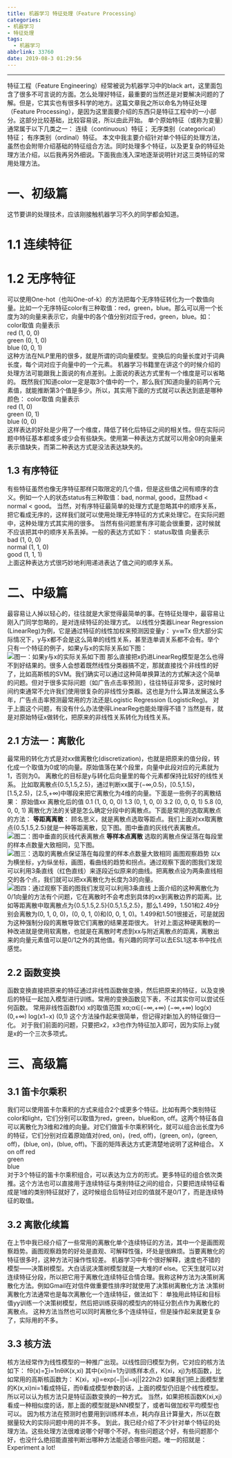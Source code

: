 ```yaml
---
title: 机器学习 特征处理（Feature Processing）
categories:
- 机器学习
- 特征处理
tags:
  - 机器学习
abbrlink: 33760
date: 2019-08-3 01:29:56
---
```

---
特征工程（Feature Engineering）经常被说为机器学习中的black art，这里面包含了很多不可言说的方面。怎么处理好特征，最重要的当然还是对要解决问题的了解。但是，它其实也有很多科学的地方。这篇文章我之所以命名为特征处理（Feature Processing），是因为这里面要介绍的东西只是特征工程中的一小部分。这部分比较基础，比较容易说，所以由此开始。
单个原始特征（或称为变量）通常属于以下几类之一：
连续（continuous）特征；
无序类别（categorical）特征；
有序类别（ordinal）特征。
本文中我主要介绍针对单个特征的处理方法，虽然也会附带介绍基础的特征组合方法。同时处理多个特征，以及更复杂的特征处理方法介绍，以后我再另外细说。下面我由浅入深地逐渐说明针对这三类特征的常用处理方法。
# 一、初级篇
这节要讲的处理技术，应该刚接触机器学习不久的同学都会知道。
# 1.1 连续特征
# 1.2 无序特征
可以使用One-hot（也叫One-of-k）的方法把每个无序特征转化为一个数值向量。比如一个无序特征color有三种取值：red，green，blue。那么可以用一个长度为3的向量来表示它，向量中的各个值分别对应于red，green，blue。如：
color取值 向量表示  
red (1, 0, 0)  
green (0, 1, 0)  
blue (0, 0, 1)  
这种方法在NLP里用的很多，就是所谓的词向量模型。变换后的向量长度对于词典长度，每个词对应于向量中的一个元素。
机器学习书籍里在讲这个的时候介绍的处理方法可能跟我上面说的有点差别。上面说的表达方式里有一个维度是可以省略的。
既然我们知道color一定是取3个值中的一个，那么我们知道向量的前两个元素值，就能推断第3个值是多少。所以，其实用下面的方式就可以表达到底是哪种颜色：
color取值 向量表示  
red (1, 0)  
green (0, 1)  
blue (0, 0)  
这样表达的好处是少用了一个维度，降低了转化后特征之间的相关性。但在实际问题中特征基本都或多或少会有些缺失。使用第一种表达方式就可以用全0的向量来表示值缺失，而第二种表达方式是没法表达缺失的。
## 1.3 有序特征
有些特征虽然也像无序特征那样只取限定的几个值，但是这些值之间有顺序的含义。例如一个人的状态status有三种取值：bad, normal, good，显然bad < normal < good。
当然，对有序特征最简单的处理方式是忽略其中的顺序关系，把它看成无序的，这样我们就可以使用处理无序特征的方式来处理它。在实际问题中，这种处理方式其实用的很多。
当然有些问题里有序可能会很重要，这时候就不应该把其中的顺序关系丢掉。一般的表达方式如下：
status取值 向量表示  
bad (1, 0, 0)  
normal (1, 1, 0)  
good (1, 1, 1)  
上面这种表达方式很巧妙地利用递进表达了值之间的顺序关系。
# 二、中级篇
最容易让人掉以轻心的，往往就是大家觉得最简单的事。在特征处理中，最容易让刚入门同学忽略的，是对连续特征的处理方式。
以线性分类器Linear Regression (LinearReg)为例，它是通过特征的线性加权来预测因变量y：
y=wTx
但大部分实际情况下，y与x都不会是这么简单的线性关系，甚至连单调关系都不会有。举个只有一个特征的例子，如果y与x的实际关系如下图：
 ![图一：如果y与x的实际关系如下图](/public/image/tz_1.jpeg)
那么直接把x扔进LinearReg模型是怎么也得不到好结果的。很多人会想着既然线性分类器搞不定，那就直接找个非线性的好了，比如高斯核的SVM。我们确实可以通过这种简单换算法的方式解决这个简单的问题。但对于很多实际问题（如广告点击率预测），往往特征非常多，这时候时间约束通常不允许我们使用很复杂的非线性分类器。这也是为什么算法发展这么多年，广告点击率预测最常用的方法还是Logistic Regression (LogisticReg)。
对于上面这个问题，有没有什么办法使得LinearReg也能处理得不错？当然是有，就是对原始特征x做转化，把原来的非线性关系转化为线性关系。
## 2.1 方法一：离散化
最常用的转化方式是对xx做离散化(discretization)，也就是把原来的值分段，转化成一个取值为0或1的向量。原始值落在某个段里，向量中此段对应的元素就为1，否则为0。
离散化的目标是y与转化后向量里的每个元素都保持比较好的线性关系。
比如取离散点{0.5,1.5,2.5}，通过判断xx属于(−∞,0.5)，[0.5,1.5)，[1.5,2.5)，[2.5,+∞)中哪段来把它离散化为4维的向量。下面是一些例子的离散结果：
原始值xx 离散化后的值
0.1 (1, 0, 0, 0)
1.3 (0, 1, 0, 0)
3.2 (0, 0, 0, 1)
5.8 (0, 0, 0, 1)
离散化方法的关键是怎么确定分段中的离散点。下面是常用的选取离散点的方法：
**等距离离散**：
顾名思义，就是离散点选取等距点。我们上面对xx取离散点{0.5,1.5,2.5}就是一种等距离散，见下图。图中垂直的灰线代表离散点。
 ![图二：图中垂直的灰线代表离散点](/public/image/tz_2.jpeg)
**等样本点离散**
选取的离散点保证落在每段里的样本点数量大致相同，见下图。
 ![图三：选取的离散点保证落在每段里的样本点数量大致相同](/public/image/tz_3.jpeg)
画图观察趋势
以x为横坐标，y为纵坐标，画图，看曲线的趋势和拐点。通过观察下面的图我们发现可以利用3条直线（红色直线）来逐段近似原来的曲线。把离散点设为两条直线相交的各个点，我们就可以把xx离散化为长度为3的向量。
 ![图四：通过观察下面的图我们发现可以利用3条直线](/public/image/tz_4.jpeg)
上面介绍的这种离散化为0/1向量的方法有个问题，它在离散时不会考虑到具体的xx到离散边界的距离。比如等距离散中取离散点为{0.5,1.5,2.5}{0.5,1.5,2.5}，那么1.499，1.501和2.49分别会离散为(0, 1, 0, 0)，(0, 0, 1, 0)和(0, 0, 1, 0)。1.499和1.501很接近，可是就因为这种强制分段的离散导致它们离散的结果差距很大。
针对上面这种硬离散的一种改进就是使用软离散，也就是在离散时考虑到xx与附近离散点的距离，离散出来的向量元素值可以是0/1之外的其他值。有兴趣的同学可以去ESL1这本书中找点感觉。
## 2.2 函数变换
函数变换直接把原来的特征通过非线性函数做变换，然后把原来的特征，以及变换后的特征一起加入模型进行训练。常用的变换函数见下表，不过其实你可以尝试任何函数。
常用非线性函数f(x) x的取值范围
xα;α∈(−∞,+∞) (−∞,+∞)
log(x) (0,+∞)
log(x1−x) (0,1)
这个方法操作起来很简单，但记得对新加入的特征做归一化。
对于我们前面的问题，只要把x2，x3也作为特征加入即可，因为实际上y就是x的一个三次多项式。
# 三、高级篇
## 3.1 笛卡尔乘积
我们可以使用笛卡尔乘积的方式来组合2个或更多个特征。比如有两个类别特征color和light，它们分别可以取值为red，green，blue和on, off。这两个特征各自可以离散化为3维和2维的向量。对它们做笛卡尔乘积转化，就可以组合出长度为6的特征，它们分别对应着原始值对(red, on)，(red, off)，(green, on)，(green, off)，(blue, on)，(blue, off)。下面的矩阵表达方式更清楚地说明了这种组合。
X on off
red  
green  
blue  
对于3个特征的笛卡尔乘积组合，可以表达为立方的形式。更多特征的组合依次类推。这个方法也可以直接用于连续特征与类别特征之间的组合，只要把连续特征看成是1维的类别特征就好了，这时候组合后特征对应的值就不是0/1了，而是连续特征的取值。
## 3.2 离散化续篇
在上节中我已经介绍了一些常用的离散化单个连续特征的方法，其中一个是画图观察趋势。画图观察趋势的好处是直观、可解释性强，坏处是很麻烦。当要离散化的特征很多时，这种方法可操作性较差。
机器学习中有个很好解释，速度也不错的模型——决策树模型。大白话说决策树模型就是一大堆的if else。它天生就可以对连续特征分段，所以把它用于离散化连续特征合情合理。我称这种方法为决策树离散化方法。例如Gmail在对信件做重要性排序时就使用了决策树离散化方法
决策树离散化方法通常也是每次离散化一个连续特征，做法如下：
单独用此特征和目标值yy训练一个决策树模型，然后把训练获得的模型内的特征分割点作为离散化的离散点。
这种方法当然也可以同时离散化多个连续特征，但是操作起来就更复杂了，实际用的不多。
## 3.3 核方法
核方法经常作为线性模型的一种推广出现。以线性回归模型为例，它对应的核方法如下：
fθ(x)=∑i=1nθiK(x,xi)
其中{xi}ni=1为训练样本点，K(xi，xj)为核函数，比如常用的高斯核函数为：
K(xi，xj)=exp(−||xi−xj||222h2)
如果我们把上面模型里的K(x,xi)ni=1看成特征，而θ看成模型参数的话，上面的模型仍旧是个线性模型。所以可以认为核方法只是特征函数变换的一种方式。
当然，如果把核函数K(xi,xj)看成一种相似度的话，那上面的模型就是kNN模型了，或者叫做加权平均模型也可以。
因为核方法在预测时也要用到训练样本点，耗内存且计算量大，所以在数据量较大的实际问题中用的并不多。
到此，我已经介绍了不少针对单个特征的处理方法。这些处理方法很难说哪个好哪个不好。有些问题这个好，有些问题那个好，也没什么绝招能直接判断出哪种方法能适合哪些问题。唯一的招就是：Experiment a lot!
